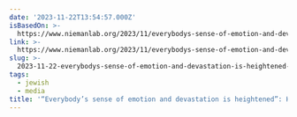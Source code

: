 ```yaml
---
date: '2023-11-22T13:54:57.000Z'
isBasedOn: >-
  https://www.niemanlab.org/2023/11/everybodys-sense-of-emotion-and-devastation-is-heightened-how-jewish-currents-is-covering-the-israel-hamas-war/
link: >-
  https://www.niemanlab.org/2023/11/everybodys-sense-of-emotion-and-devastation-is-heightened-how-jewish-currents-is-covering-the-israel-hamas-war/
slug: >-
  2023-11-22-everybodys-sense-of-emotion-and-devastation-is-heightened-how-jewish-cu
tags:
  - jewish
  - media
title: '“Everybody’s sense of emotion and devastation is heightened”: How Jewish Cu'
---
```


